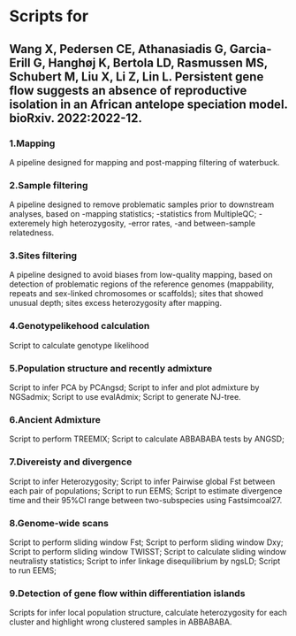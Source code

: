 # Scripts for 
## Wang X, Pedersen CE, Athanasiadis G, Garcia-Erill G, Hanghøj K, Bertola LD, Rasmussen MS, Schubert M, Liu X, Li Z, Lin L. Persistent gene flow suggests an absence of reproductive isolation in an African antelope speciation model. bioRxiv. 2022:2022-12.

### 1.Mapping
A pipeline designed for mapping and post-mapping filtering of waterbuck.

### 2.Sample filtering 
A pipeline designed to remove problematic samples prior to downstream analyses, based on
-mapping statistics;
-statistics from MultipleQC;
-exteremely high heterozygosity,
-error rates,
-and between-sample relatedness.

### 3.Sites filtering
A pipeline designed to avoid biases from low-quality mapping, based on 
detection of problematic regions of the reference genomes (mappability, repeats and sex-linked chromosomes or scaffolds);
sites that showed unusual depth; 
sites excess heterozygosity after mapping. 

### 4.Genotypelikehood calculation
Script to calculate genotype likelihood

### 5.Population structure and recently admixture
Script to infer PCA by PCAngsd;
Script to infer and plot admixture by NGSadmix;
Script to use evalAdmix;
Script to generate NJ-tree.

### 6.Ancient Admixture
Script to perform TREEMIX;
Script to calculate ABBABABA tests by ANGSD;

### 7.Divereisty and divergence
Script to infer Heterozygosity;
Script to infer Pairwise global Fst between each pair of populations;
Script to run EEMS;
Script to estimate divergence time and their 95%CI range between two-subspecies using Fastsimcoal27.

### 8.Genome-wide scans
Script to perform sliding window Fst;
Script to perform sliding window Dxy;
Script to perform sliding window TWISST;
Script to calculate sliding window neutralisty statistics;
Script to infer linkage disequilibrium by ngsLD;
Script to run EEMS;

### 9.Detection of gene flow within differentiation islands
Scripts for infer local population structure, calculate heterozygosity for each cluster and highlight wrong clustered samples in ABBABABA.
